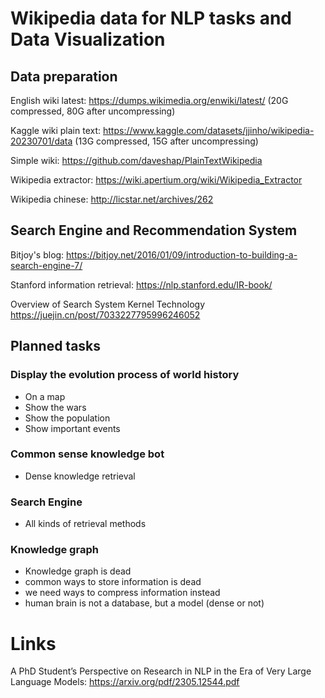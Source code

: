 # Wikipedia data for NLP tasks and Data Visualization

## Data preparation

English wiki latest:
https://dumps.wikimedia.org/enwiki/latest/ (20G compressed, 80G after uncompressing)

Kaggle wiki plain text:
https://www.kaggle.com/datasets/jjinho/wikipedia-20230701/data (13G compressed, 15G after uncompressing)

Simple wiki:
https://github.com/daveshap/PlainTextWikipedia

Wikipedia extractor:
https://wiki.apertium.org/wiki/Wikipedia_Extractor

Wikipedia chinese:
http://licstar.net/archives/262

## Search Engine and Recommendation System

Bitjoy's blog:
https://bitjoy.net/2016/01/09/introduction-to-building-a-search-engine-7/

Stanford information retrieval:
https://nlp.stanford.edu/IR-book/

Overview of Search System Kernel Technology
https://juejin.cn/post/7033227795996246052


## Planned tasks

### Display the evolution process of world history
- On a map
- Show the wars
- Show the population
- Show important events

### Common sense knowledge bot
- Dense knowledge retrieval


### Search Engine
- All kinds of retrieval methods

### Knowledge graph

- Knowledge graph is dead
- common ways to store information is dead
- we need ways to compress information instead
- human brain is not a database, but a model (dense or not)


# Links

A PhD Student’s Perspective on Research in NLP in the Era of Very Large Language Models:
https://arxiv.org/pdf/2305.12544.pdf






